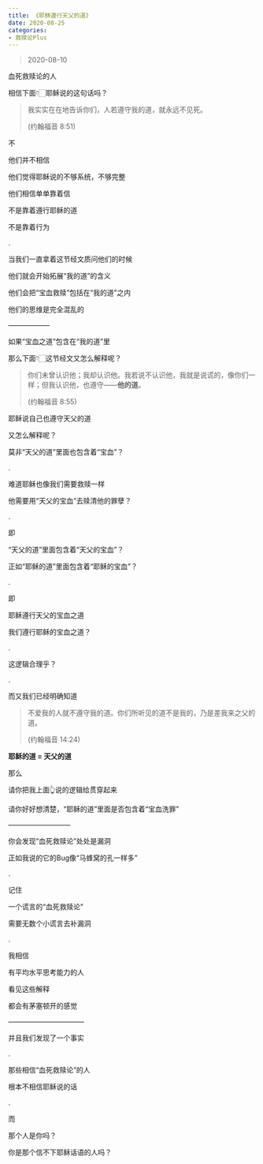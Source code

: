 ```yaml
---
title: 《耶稣遵行天父的道》
date: 2020-08-25 
categories:
- 救赎论Plus
---
```

> 2020-08-10

血死救赎论的人

相信下面👇🏻耶稣说的这句话吗？

> 我实实在在地告诉你们，人若遵守我的道，就永远不见死。
> 
> (约翰福音 8:51)

不

他们并不相信

他们觉得耶稣说的不够系统，不够完整

他们相信单单靠着信

不是靠着遵行耶稣的道

不是靠着行为

<!--more-->

.

当我们一直拿着这节经文质问他们的时候

他们就会开始拓展“我的道”的含义

他们会把“宝血救赎”包括在“我的道”之内

他们的思维是完全混乱的

——————

如果“宝血之道”包含在“我的道”里

那么下面👇🏻这节经文又怎么解释呢？

> 你们未曾认识他；我却认识他。我若说不认识他，我就是说谎的，像你们一样；但我认识他，也遵守——**他的道**。  
> 
> (约翰福音 8:55)

耶稣说自己也遵守天父的道

又怎么解释呢？

莫非“天父的道”里面也包含着“宝血”？

.

难道耶稣也像我们需要救赎一样

他需要用“天父的宝血”去赎清他的罪孽？

.

即

“天父的道”里面包含着“天父的宝血”？

正如“耶稣的道”里面包含着“耶稣的宝血”？

.

即

耶稣遵行天父的宝血之道

我们遵行耶稣的宝血之道？

.

这逻辑合理乎？

.

而又我们已经明确知道

> 不爱我的人就不遵守我的道。你们所听见的道不是我的，乃是差我来之父的道。 
> 
> (约翰福音 14:24)

**耶稣的道 = 天父的道**

那么

请你把我上面👆说的逻辑给贯穿起来

请你好好想清楚，“耶稣的道”里面是否包含着“宝血洗罪”

—————————

你会发现“血死救赎论”处处是漏洞

正如我说的它的Bug像“马蜂窝的孔一样多”

.

记住

一个谎言的“血死救赎论”

需要无数个小谎言去补漏洞

.

我相信

有平均水平思考能力的人

看见这些解释

都会有茅塞顿开的感觉

———————————

并且我们发现了一个事实

.

那些相信“血死救赎论”的人

根本不相信耶稣说的话

.

而

那个人是你吗？

你是那个信不下耶稣话语的人吗？

